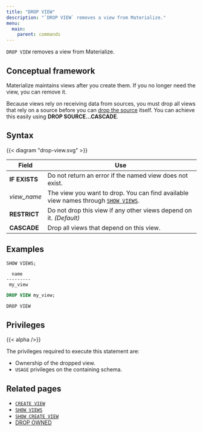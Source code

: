 ```yaml
---
title: "DROP VIEW"
description: "`DROP VIEW` removes a view from Materialize."
menu:
  main:
    parent: commands
---
```


`DROP VIEW` removes a view from Materialize.

## Conceptual framework

Materialize maintains views after you create them. If you no longer need the
view, you can remove it.

Because views rely on receiving data from sources, you must drop all views that
rely on a source before you can [drop the source](../drop-source) itself. You can achieve this easily using **DROP SOURCE...CASCADE**.

## Syntax

{{< diagram "drop-view.svg" >}}

Field | Use
------|-----
**IF EXISTS** | Do not return an error if the named view does not exist.
_view&lowbar;name_ | The view you want to drop. You can find available view names through [`SHOW VIEWS`](../show-views).
**RESTRICT** | Do not drop this view if any other views depend on it. _(Default)_
**CASCADE** | Drop all views that depend on this view.

## Examples

```sql
SHOW VIEWS;
```
```nofmt
  name
---------
 my_view
```
```sql
DROP VIEW my_view;
```
```nofmt
DROP VIEW
```

## Privileges

{{< alpha />}}

The privileges required to execute this statement are:

- Ownership of the dropped view.
- `USAGE` privileges on the containing schema.

## Related pages

- [`CREATE VIEW`](../create-view)
- [`SHOW VIEWS`](../show-views)
- [`SHOW CREATE VIEW`](../show-create-view)
- [DROP OWNED](../drop-owned)
